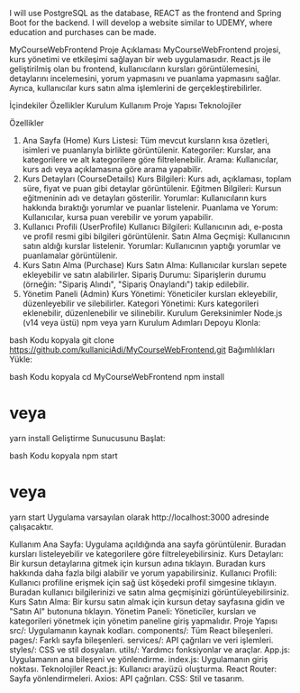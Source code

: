 I will use PostgreSQL as the database, REACT as the frontend and Spring Boot for the backend. I will develop a website similar to UDEMY, where education and purchases can be made.

MyCourseWebFrontend
Proje Açıklaması
MyCourseWebFrontend projesi, kurs yönetimi ve etkileşimi sağlayan bir web uygulamasıdır. React.js ile geliştirilmiş olan bu frontend, kullanıcıların kursları görüntülemesini, detaylarını incelemesini, yorum yapmasını ve puanlama yapmasını sağlar. Ayrıca, kullanıcılar kurs satın alma işlemlerini de gerçekleştirebilirler.

İçindekiler
Özellikler
Kurulum
Kullanım
Proje Yapısı
Teknolojiler

Özellikler
1. Ana Sayfa (Home)
Kurs Listesi: Tüm mevcut kursların kısa özetleri, isimleri ve puanlarıyla birlikte görüntülenir.
Kategoriler: Kurslar, ana kategorilere ve alt kategorilere göre filtrelenebilir.
Arama: Kullanıcılar, kurs adı veya açıklamasına göre arama yapabilir.
2. Kurs Detayları (CourseDetails)
Kurs Bilgileri: Kurs adı, açıklaması, toplam süre, fiyat ve puan gibi detaylar görüntülenir.
Eğitmen Bilgileri: Kursun eğitmeninin adı ve detayları gösterilir.
Yorumlar: Kullanıcıların kurs hakkında bıraktığı yorumlar ve puanlar listelenir.
Puanlama ve Yorum: Kullanıcılar, kursa puan verebilir ve yorum yapabilir.
3. Kullanıcı Profili (UserProfile)
Kullanıcı Bilgileri: Kullanıcının adı, e-posta ve profil resmi gibi bilgileri görüntülenir.
Satın Alma Geçmişi: Kullanıcının satın aldığı kurslar listelenir.
Yorumlar: Kullanıcının yaptığı yorumlar ve puanlamalar görüntülenir.
4. Kurs Satın Alma (Purchase)
Kurs Satın Alma: Kullanıcılar kursları sepete ekleyebilir ve satın alabilirler.
Sipariş Durumu: Siparişlerin durumu (örneğin: "Sipariş Alındı", "Sipariş Onaylandı") takip edilebilir.
5. Yönetim Paneli (Admin)
Kurs Yönetimi: Yöneticiler kursları ekleyebilir, düzenleyebilir ve silebilirler.
Kategori Yönetimi: Kurs kategorileri eklenebilir, düzenlenebilir ve silinebilir.
Kurulum
Gereksinimler
Node.js (v14 veya üstü)
npm veya yarn
Kurulum Adımları
Depoyu Klonla:

bash
Kodu kopyala
git clone https://github.com/kullaniciAdi/MyCourseWebFrontend.git
Bağımlılıkları Yükle:

bash
Kodu kopyala
cd MyCourseWebFrontend
npm install
# veya
yarn install
Geliştirme Sunucusunu Başlat:

bash
Kodu kopyala
npm start
# veya
yarn start
Uygulama varsayılan olarak http://localhost:3000 adresinde çalışacaktır.

Kullanım
Ana Sayfa: Uygulama açıldığında ana sayfa görüntülenir. Buradan kursları listeleyebilir ve kategorilere göre filtreleyebilirsiniz.
Kurs Detayları: Bir kursun detaylarına gitmek için kursun adına tıklayın. Buradan kurs hakkında daha fazla bilgi alabilir ve yorum yapabilirsiniz.
Kullanıcı Profili: Kullanıcı profiline erişmek için sağ üst köşedeki profil simgesine tıklayın. Buradan kullanıcı bilgilerinizi ve satın alma geçmişinizi görüntüleyebilirsiniz.
Kurs Satın Alma: Bir kursu satın almak için kursun detay sayfasına gidin ve "Satın Al" butonuna tıklayın.
Yönetim Paneli: Yöneticiler, kursları ve kategorileri yönetmek için yönetim paneline giriş yapmalıdır.
Proje Yapısı
src/: Uygulamanın kaynak kodları.
components/: Tüm React bileşenleri.
pages/: Farklı sayfa bileşenleri.
services/: API çağrıları ve veri işlemleri.
styles/: CSS ve stil dosyaları.
utils/: Yardımcı fonksiyonlar ve araçlar.
App.js: Uygulamanın ana bileşeni ve yönlendirme.
index.js: Uygulamanın giriş noktası.
Teknolojiler
React.js: Kullanıcı arayüzü oluşturma.
React Router: Sayfa yönlendirmeleri.
Axios: API çağrıları.
CSS: Stil ve tasarım.
